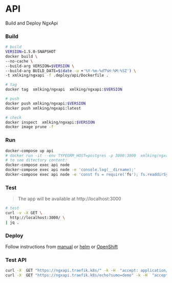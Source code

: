API
===
Build and Deploy NgxApi

### Build
```bash
# build
VERSION=1.5.0-SNAPSHOT
docker build \
--no-cache \
--build-arg VERSION=$VERSION \
--build-arg BUILD_DATE=$(date -u +'%Y-%m-%dT%H:%M:%SZ') \
-t xmlking/ngxapi -f .deploy/api/Dockerfile .

# tag
docker tag  xmlking/ngxapi  xmlking/ngxapi:$VERSION

# push
docker push xmlking/ngxapi:$VERSION
docker push xmlking/ngxapi:latest

# check
docker inspect  xmlking/ngxapi:$VERSION
docker image prune -f
```

### Run
```bash
docker-compose up api
# docker run -it --env TYPEORM_HOST=postgres -p 3000:3000  xmlking/ngxapi
# to see ditectory content:
docker-compose exec api node
docker-compose exec api node -e 'console.log(__dirname);'
docker-compose exec api node -e 'const fs = require('fs'); fs.readdirSync('.').forEach(file => { console.log(file);})
```

### Test

> The app will be available at http://localhost:3000

```bash
# test
curl -v -X GET \
  http://localhost:3000/ \
| jq .
```

### Deploy

Follow instructions from [manual](./manual) or [helm](./helm) or [OpenShift](./openshift)

### Test API
```bash
curl -X  GET "https://ngxapi.traefik.k8s/" -k -H  "accept: application/json"
curl -X  GET "https://ngxapi.traefik.k8s/echo?sumo=demo" -k -H  "accept: application/json"
```
